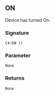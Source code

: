 ## ON

Device has turned On.

### Signature

`C4:ON ()`


### Parameter 

`None`


### Returns

`None`